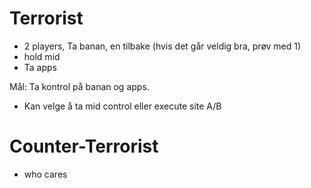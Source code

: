 # Terrorist
- 2 players, Ta banan, en tilbake (hvis det går veldig bra, prøv med 1)
- hold mid
- Ta apps

Mål: Ta kontrol på banan og apps.
- Kan velge å ta mid control eller execute site A/B

# Counter-Terrorist
- who cares
